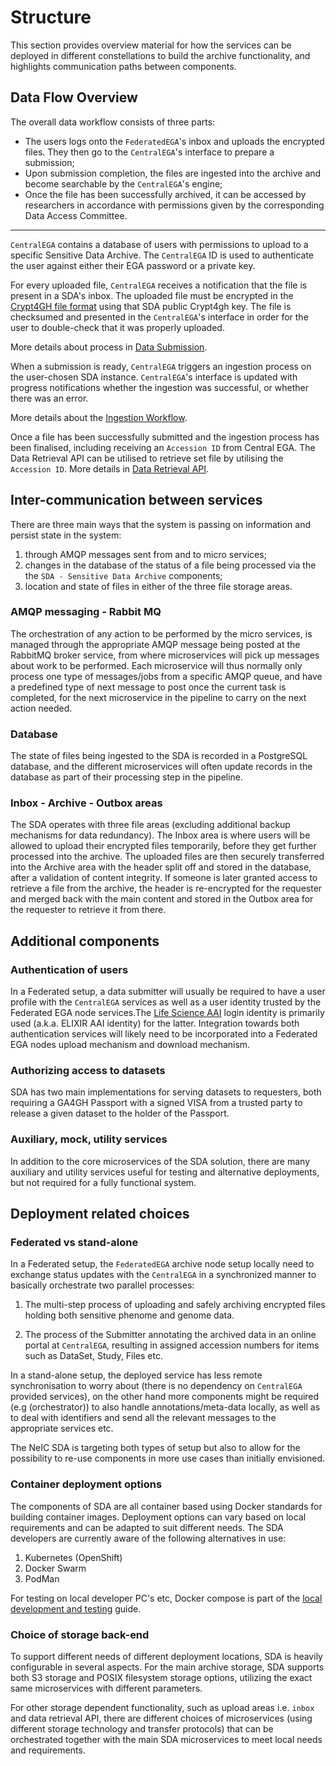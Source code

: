 Structure
=========

This section provides overview material for how the services can be deployed in different constellations to build the archive functionality, and highlights communication paths between components.


Data Flow Overview
------------------

The overall data workflow consists of three parts:

-   The users logs onto the `FederatedEGA`'s inbox and uploads the encrypted files. They then go to the `CentralEGA`'s interface to prepare a submission;
-   Upon submission completion, the files are ingested into the archive and become searchable by the `CentralEGA`'s engine;
-   Once the file has been successfully archived, it can be accessed by researchers in accordance with permissions given by the corresponding Data Access Committee.

------------------------------------------------------------------------

`CentralEGA` contains a database of users with permissions to upload to a specific Sensitive Data Archive. The `CentralEGA` ID is used to
authenticate the user against either their EGA password or a private key.

For every uploaded file, `CentralEGA` receives a notification that the file is present in a SDA's inbox. The uploaded file must be encrypted
in the [Crypt4GH file format](https://samtools.github.io/hts-specs/crypt4gh.pdf) using that SDA public Crypt4gh key. The file is
checksumed and presented in the `CentralEGA`'s interface in order for the user to double-check that it was properly uploaded.

More details about process in [Data Submission](submission.md#data-submission).

When a submission is ready, `CentralEGA` triggers an ingestion process on the user-chosen SDA instance. `CentralEGA`'s interface is updated with
progress notifications whether the ingestion was successful, or whether there was an error.

More details about the [Ingestion Workflow](submission.md#ingestion-workflow).

Once a file has been successfully submitted and the ingestion process has been finalised, including receiving an `Accession ID` from Central
EGA. The Data Retrieval API can be utilised to retrieve set file by utilising the `Accession ID`. More details in [Data Retrieval API](dataout.md#data-retrieval-api).


Inter-communication between services
------------------------------------

There are three main ways that the system is passing on information and persist state in the system:

1. through AMQP messages sent from and to micro services;
2. changes in the database of the status of a file being processed via the the `SDA - Sensitive Data Archive` components;
3. location and state of files in either of the three file storage areas.

### AMQP messaging - Rabbit MQ

The orchestration of any action to be performed by the micro services, is managed through the appropriate AMQP message being posted at the RabbitMQ broker service, from where microservices will pick up messages about work to be performed. Each microservice will thus normally only process one type of messages/jobs from a specific AMQP queue, and have a predefined type of next message to post once the current task is completed, for the next microservice in the pipeline to carry on the next action needed.

### Database

The state of files being ingested to the SDA is recorded in a PostgreSQL database, and the different microservices will often update records in the database as part of their processing step in the pipeline.

### Inbox - Archive - Outbox areas

The SDA operates with three file areas (excluding additional backup mechanisms for data redundancy). The Inbox area is where users will be allowed to upload their encrypted files temporarily, before they get further processed into the archive. The uploaded files are then securely transferred into the Archive area with the header split off and stored in the database, after a validation of content integrity. If someone is later granted access to retrieve a file from the archive, the header is re-encrypted for the requester and merged back with the main content and stored in the Outbox area for the requester to retrieve it from there.


Additional components
---------------------

### Authentication of users

In a Federated setup, a data submitter will usually be required to have a user profile with the `CentralEGA` services as well as a user identity trusted by the Federated EGA node services.The [Life Science AAI](https://lifescience-ri.eu/) login identity is primarily used (a.k.a. ELIXIR AAI identity) for the latter. Integration towards both authentication services will likely need to be incorporated into a Federated EGA nodes upload mechanism and download mechanism.

### Authorizing access to datasets

SDA has two main implementations for serving datasets to requesters, both requiring a GA4GH Passport with a signed VISA from a trusted party to release a given dataset to the holder of the Passport.  


### Auxiliary, mock, utility services

In addition to the core microservices of the SDA solution, there are many auxiliary and utility services useful for testing and alternative deployments, but not required for a fully functional system.


Deployment related choices
--------------------------

### Federated vs stand-alone

In a Federated setup, the `FederatedEGA` archive node setup locally need to exchange status updates with the `CentralEGA` in a synchronized manner to basically orchestrate two parallel processes:

1. The multi-step process of uploading and safely archiving encrypted files holding both sensitive phenome and genome data.

2. The process of the Submitter annotating the archived data in an online portal at `CentralEGA`, resulting in assigned accession numbers for items such as DataSet, Study, Files etc.


In a stand-alone setup, the deployed service has less remote synchronisation to worry about (there is no dependency on `CentralEGA` provided services), on the other hand more components might be required (e.g (orchestrator)) to also handle annotations/meta-data locally, as well as to deal with identifiers and send all the relevant messages to the appropriate services etc.

The NeIC SDA is targeting both types of setup but also to allow for the possibility to re-use components in more use cases than initially envisioned.


### Container deployment options

The components of SDA are all container based using Docker standards for building container images. Deployment options can vary based on local requirements and can be adapted to suit different needs. The SDA developers are currently aware of the following alternatives in use:

1. Kubernetes (OpenShift)
2. Docker Swarm
3. PodMan

For testing on local developer PC's etc, Docker compose is part of the [local development and testing](guides/local-dev-and-testing.md) guide.


### Choice of storage back-end

To support different needs of different deployment locations, SDA is heavily configurable in several aspects. For the main archive storage, SDA supports both S3 storage and POSIX filesystem storage options, utilizing the exact same microservices with different parameters.

For other storage dependent functionality, such as upload areas i.e. `inbox` and data retrieval API, there are different choices of microservices (using different storage technology and transfer protocols) that can be orchestrated together with the main SDA microservices to meet local needs and requirements. 
